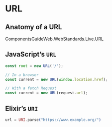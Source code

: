 # URL

## Anatomy of a URL

<live-render>
ComponentsGuideWeb.WebStandards.Live.URL
</live-render>

## JavaScript’s `URL`

```js
const root = new URL('/');
```

```js
// In a browser
const current = new URL(window.location.href);
```

```js
// With a fetch Request
const current = new URL(request.url);
```

## Elixir’s `URI`

```elixir
url = URI.parse("https://www.example.org/")

```
